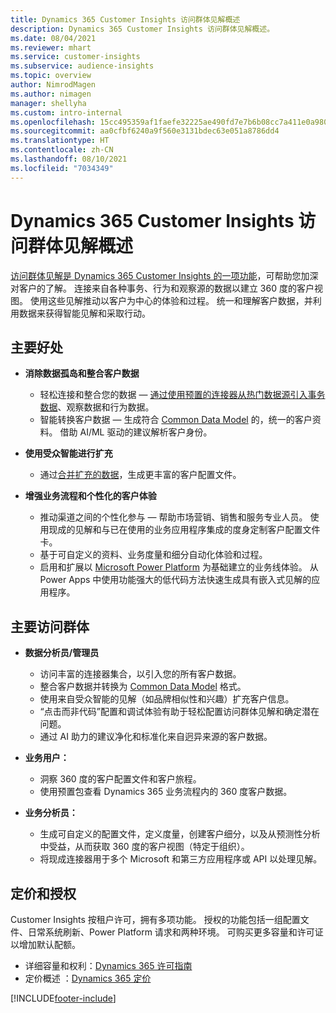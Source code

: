 ```yaml
---
title: Dynamics 365 Customer Insights 访问群体见解概述
description: Dynamics 365 Customer Insights 访问群体见解概述。
ms.date: 08/04/2021
ms.reviewer: mhart
ms.service: customer-insights
ms.subservice: audience-insights
ms.topic: overview
author: NimrodMagen
ms.author: nimagen
manager: shellyha
ms.custom: intro-internal
ms.openlocfilehash: 15cc495359af1faefe32225ae490fd7e7b6b08cc7a411e0a9804da6ec704099c
ms.sourcegitcommit: aa0cfbf6240a9f560e3131bdec63e051a8786dd4
ms.translationtype: HT
ms.contentlocale: zh-CN
ms.lasthandoff: 08/10/2021
ms.locfileid: "7034349"
---
```

# <a name="audience-insights-for-dynamics-365-customer-insights-overview"></a>Dynamics 365 Customer Insights 访问群体见解概述

[访问群体见解是 Dynamics 365 Customer Insights 的一项功能](https://dynamics.microsoft.com/ai/customer-insights/audience-insights-capability/)，可帮助您加深对客户的了解。 连接来自各种事务、行为和观察源的数据以建立 360 度的客户视图。 使用这些见解推动以客户为中心的体验和过程。 统一和理解客户数据，并利用数据来获得智能见解和采取行动。

## <a name="main-benefits"></a>主要好处 

- **消除数据孤岛和整合客户数据**

  - 轻松连接和整合您的数据 — [通过使用预置的连接器从热门数据源引入事务数据](data-sources.md)、观察数据和行为数据。
  - 智能转换客户数据 — 生成符合 [Common Data Model](/common-data-model/) 的，统一的客户资料。 借助 AI/ML 驱动的建议解析客户身份。

- **使用受众智能进行扩充**

  - 通过[合并扩充的数据](enrichment-hub.md)，生成更丰富的客户配置文件。  

- **增强业务流程和个性化的客户体验**

  - 推动渠道之间的个性化参与 — 帮助市场营销、销售和服务专业人员。 使用现成的见解和与已在使用的业务应用程序集成的度身定制客户配置文件卡。
  - 基于可自定义的资料、业务度量和细分自动化体验和过程。
  - 启用和扩展以 [Microsoft Power Platform](https://powerplatform.microsoft.com/) 为基础建立的业务线体验。 从 Power Apps 中使用功能强大的低代码方法快速生成具有嵌入式见解的应用程序。  

## <a name="key-audiences"></a>主要访问群体

- **数据分析员/管理员**

  - 访问丰富的连接器集合，以引入您的所有客户数据。
  - 整合客户数据并转换为 [Common Data Model](/common-data-model/) 格式。
  - 使用来自受众智能的见解（如品牌相似性和兴趣）扩充客户信息。
  - “点击而非代码”配置和调试体验有助于轻松配置访问群体见解和确定潜在问题。
  - 通过 AI 助力的建议净化和标准化来自迥异来源的客户数据。  

- **业务用户：**

  - 洞察 360 度的客户配置文件和客户旅程。
  - 使用预置包查看 Dynamics 365 业务流程内的 360 度客户数据。

- **业务分析员：**

  - 生成可自定义的配置文件，定义度量，创建客户细分，以及从预测性分析中受益，从而获取 360 度的客户视图（特定于组织）。  
  - 将现成连接器用于多个 Microsoft 和第三方应用程序或 API 以处理见解。

## <a name="pricing-and-licensing"></a>定价和授权

Customer Insights 按租户许可，拥有多项功能。 授权的功能包括一组配置文件、日常系统刷新、Power Platform 请求和两种环境。 可购买更多容量和许可证以增加默认配额。 
- 详细容量和权利：[Dynamics 365 许可指南](https://go.microsoft.com/fwlink/?LinkId=866544)
- 定价概述 ：[Dynamics 365 定价](https://dynamics.microsoft.com/pricing/#CustomerDataPlatform)

[!INCLUDE[footer-include](../includes/footer-banner.md)]